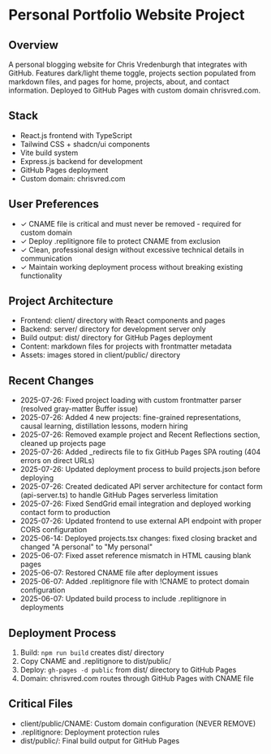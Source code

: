 # Personal Portfolio Website Project

## Overview
A personal blogging website for Chris Vredenburgh that integrates with GitHub. Features dark/light theme toggle, projects section populated from markdown files, and pages for home, projects, about, and contact information. Deployed to GitHub Pages with custom domain chrisvred.com.

## Stack
- React.js frontend with TypeScript
- Tailwind CSS + shadcn/ui components  
- Vite build system
- Express.js backend for development
- GitHub Pages deployment
- Custom domain: chrisvred.com

## User Preferences
- ✓ CNAME file is critical and must never be removed - required for custom domain
- ✓ Deploy .replitignore file to protect CNAME from exclusion
- ✓ Clean, professional design without excessive technical details in communication
- ✓ Maintain working deployment process without breaking existing functionality

## Project Architecture
- Frontend: client/ directory with React components and pages
- Backend: server/ directory for development server only
- Build output: dist/ directory for GitHub Pages deployment
- Content: markdown files for projects with frontmatter metadata
- Assets: images stored in client/public/ directory

## Recent Changes
- 2025-07-26: Fixed project loading with custom frontmatter parser (resolved gray-matter Buffer issue)
- 2025-07-26: Added 4 new projects: fine-grained representations, causal learning, distillation lessons, modern hiring
- 2025-07-26: Removed example project and Recent Reflections section, cleaned up projects page
- 2025-07-26: Added _redirects file to fix GitHub Pages SPA routing (404 errors on direct URLs)
- 2025-07-26: Updated deployment process to build projects.json before deploying
- 2025-07-26: Created dedicated API server architecture for contact form (api-server.ts) to handle GitHub Pages serverless limitation
- 2025-07-26: Fixed SendGrid email integration and deployed working contact form to production
- 2025-07-26: Updated frontend to use external API endpoint with proper CORS configuration
- 2025-06-14: Deployed projects.tsx changes: fixed closing bracket and changed "A personal" to "My personal"
- 2025-06-07: Fixed asset reference mismatch in HTML causing blank pages
- 2025-06-07: Restored CNAME file after deployment issues
- 2025-06-07: Added .replitignore file with !CNAME to protect domain configuration
- 2025-06-07: Updated build process to include .replitignore in deployments

## Deployment Process
1. Build: `npm run build` creates dist/ directory
2. Copy CNAME and .replitignore to dist/public/
3. Deploy: `gh-pages -d public` from dist/ directory to GitHub Pages
4. Domain: chrisvred.com routes through GitHub Pages with CNAME file

## Critical Files
- client/public/CNAME: Custom domain configuration (NEVER REMOVE)
- .replitignore: Deployment protection rules
- dist/public/: Final build output for GitHub Pages